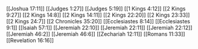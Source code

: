 [[Joshua 17:11]]
[[Judges 1:27]]
[[Judges 5:19]]
[[1 Kings 4:12]]
[[2 Kings 9:27]]
[[2 Kings 14:8]]
[[2 Kings 14:11]]
[[2 Kings 22:20]]
[[2 Kings 23:33]]
[[2 Kings 24:7]]
[[2 Chronicles 35:20]]
[[Ecclesiastes 8:14]]
[[Ecclesiastes 9:1]]
[[Isaiah 57:1]]
[[Jeremiah 22:10]]
[[Jeremiah 22:11]]
[[Jeremiah 22:12]]
[[Jeremiah 46:2]]
[[Jeremiah 46:6]]
[[Zechariah 12:11]]
[[Romans 11:33]]
[[Revelation 16:16]]
